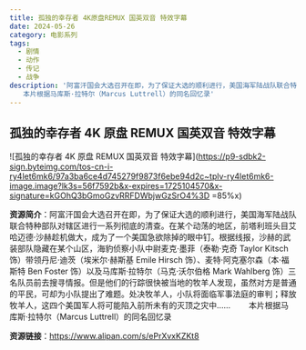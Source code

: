 ```yaml
---
title: 孤独的幸存者 4K原盘REMUX 国英双音 特效字幕
date: 2024-05-26
category: 电影系列
tags:
  - 剧情
  - 动作
  - 传记
  - 战争
description: '阿富汗国会大选召开在即，为了保证大选的顺利进行，美国海军陆战队联合特种部队对辖区进行一系列彻底的清查。在某个动荡的地区，前塔利班头目艾哈迈德·沙赫趁机做大，成为了一个美国急欲除掉的眼中钉。根据线报，沙赫的武装部队隐藏在某个山区，海豹侦察小队中尉麦克·墨菲（泰勒·克奇 Taylor Kitsch 饰）带领丹尼·迪茨（埃米尔·赫斯基 Emile Hirsch 饰）、麦特·阿克塞尔森（本·福斯特 Ben Foster 饰）以及马库斯·拉特尔（马克·沃尔伯格 Mark Wahlberg 饰）三名队员前去搜寻情报。但是他们的行踪很快被当地的牧羊人发现，虽然对方是普通的平民，可却为小队提出了难题。处决牧羊人，小队将面临军事法庭的审判；释放牧羊人，这四个美国军人将可能陷入前所未有的灭顶之灾中……
　　本片根据马库斯·拉特尔（Marcus Luttrell）的同名回忆录'
---
```


## 孤独的幸存者 4K 原盘 REMUX 国英双音 特效字幕

![孤独的幸存者 4K 原盘 REMUX 国英双音 特效字幕](https://p9-sdbk2-sign.byteimg.com/tos-cn-i-ry4let6mk6/97a3ba6ce4d745279f9873f6ebe94d2c~tplv-ry4let6mk6-image.image?lk3s=56f7592b&x-expires=1725104570&x-signature=kGOhQ3bGmoGzvRRFDWbjwGzSrO4%3D =85%x)

**资源简介**：阿富汗国会大选召开在即，为了保证大选的顺利进行，美国海军陆战队联合特种部队对辖区进行一系列彻底的清查。在某个动荡的地区，前塔利班头目艾哈迈德·沙赫趁机做大，成为了一个美国急欲除掉的眼中钉。根据线报，沙赫的武装部队隐藏在某个山区，海豹侦察小队中尉麦克·墨菲（泰勒·克奇 Taylor Kitsch 饰）带领丹尼·迪茨（埃米尔·赫斯基 Emile Hirsch 饰）、麦特·阿克塞尔森（本·福斯特 Ben Foster 饰）以及马库斯·拉特尔（马克·沃尔伯格 Mark Wahlberg 饰）三名队员前去搜寻情报。但是他们的行踪很快被当地的牧羊人发现，虽然对方是普通的平民，可却为小队提出了难题。处决牧羊人，小队将面临军事法庭的审判；释放牧羊人，这四个美国军人将可能陷入前所未有的灭顶之灾中……
　　本片根据马库斯·拉特尔（Marcus Luttrell）的同名回忆录

**资源链接**：https://www.alipan.com/s/ePrXvxKZKt8
